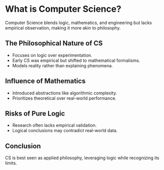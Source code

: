 # What is Computer Science?

Computer Science blends logic, mathematics, and engineering but lacks empirical observation, making it more akin to philosophy. 

## The Philosophical Nature of CS
- Focuses on logic over experimentation.
- Early CS was empirical but shifted to mathematical formalisms.
- Models reality rather than explaining phenomena.

## Influence of Mathematics
- Introduced abstractions like algorithmic complexity.
- Prioritizes theoretical over real-world performance.

## Risks of Pure Logic
- Research often lacks empirical validation.
- Logical conclusions may contradict real-world data.

## Conclusion
CS is best seen as applied philosophy, leveraging logic while recognizing its limits.

